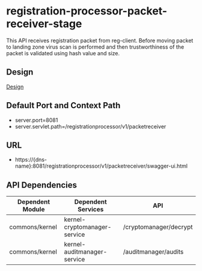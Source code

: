 # registration-processor-packet-receiver-stage

This API receives registration packet from reg-client. Before moving packet to landing zone virus scan is performed and then trustworthiness of the packet is validated using hash value and size.


## Design

[Design](https://github.com/mosip/registration/blob/master/design/registration-processor/Approach_for_packet_receiver_stage.md)

 
## Default Port and Context Path

  * server.port=8081
  * server.servlet.path=/registrationprocessor/v1/packetreceiver

## URL

* https://{dns-name}:8081/registrationprocessor/v1/packetreceiver/swagger-ui.html

## API Dependencies
	
|Dependent Module |  Dependent Services  | API |
| ------------- | ------------- | ------------- |
| commons/kernel  | kernel-cryptomanager-service | /cryptomanager/decrypt|
| commons/kernel  | kernel-auditmanager-service | /auditmanager/audits|

